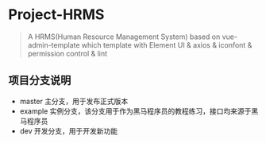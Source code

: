 # Project-HRMS 

> A HRMS(Human Resource Management System) based on vue-admin-template which template with Element UI & axios & iconfont & permission control & lint

## 项目分支说明

- master 主分支，用于发布正式版本
- example 实例分支，该分支用于作为黑马程序员的教程练习，接口均来源于黑马程序员
- dev 开发分支，用于开发新功能



